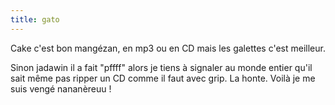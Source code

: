 ```yaml
---
title: gato
---
```


Cake c'est bon mangézan, en mp3 ou en CD mais les galettes c'est meilleur.

Sinon jadawin il a fait "pffff" alors je tiens à signaler au monde entier
qu'il sait même pas ripper un CD comme il faut avec grip. La honte. Voilà je
me suis vengé nananèreuu !

